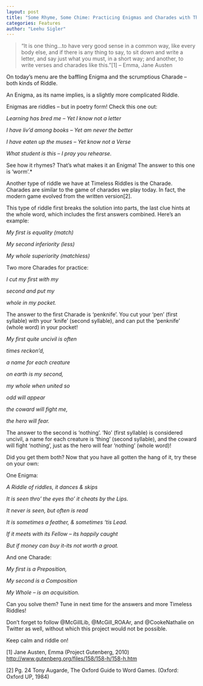 ```yaml
---
layout: post
title: "Some Rhyme, Some Chime: Practicing Enigmas and Charades with The Riddle Project"
categories: Features
author: "Leehu Sigler"
---
```


> “It is one thing…to have very good sense in a common way, like every body else, and if there is any thing to say, to sit down and write a letter, and say just what you must, in a short way; and another, to write verses and charades like this.”[1] – Emma, Jane Austen

On today’s menu are the baffling Enigma and the scrumptious Charade – both kinds of Riddle.

An Enigma, as its name implies, is a slightly more complicated Riddle.

Enigmas are riddles – but in poetry form! Check this one out:

*Learning has bred me – Yet I know not a letter*

*I have liv’d among books – Yet am never the better*

*I have eaten up the muses – Yet know not a Verse*

*What student is this – I pray you rehearse.*

See how it rhymes? That’s what makes it an Enigma! The answer to this one is ‘worm’.*

Another type of riddle we have at Timeless Riddles is the Charade. Charades are similar to the game of charades we play today. In fact, the modern game evolved from the written version[2].

This type of riddle first breaks the solution into parts, the last clue hints at the whole word, which includes the first answers combined. Here’s an example:

*My first is equality (match)*

*My second inferiority (less)*

*My whole superiority (matchless)*

 

Two more Charades for practice:

*I cut my first with my*

*second and put my*

*whole in my pocket.*

 

The answer to the first Charade is ‘penknife’. You cut your ‘pen’ (first syllable) with your ‘knife’ (second syllable), and can put the ‘penknife’ (whole word) in your pocket!

*My first quite uncivil is often*

*times reckon’d,*

*a name for each creature*

*on earth is my second,*

*my whole when united so*

*odd will appear*

*the coward will fight me,*

*the hero will fear.*

The answer to the second is ‘nothing’. ‘No’ (first syllable) is considered uncivil, a name for each creature is ‘thing’ (second syllable), and the coward will fight ‘nothing’, just as the hero will fear ‘nothing’ (whole word)!

Did you get them both? Now that you have all gotten the hang of it, try these on your own:

 

One Enigma:

*A Riddle of riddles, it dances & skips*

*It is seen thro’ the eyes tho’ it cheats by the Lips.*

*It never is seen, but often is read*

*It is sometimes a feather, & sometimes ‘tis Lead.*

*If it meets with its Fellow – its happily caught*

*But if money can buy it-its not worth a groat.*

 

And one Charade:

*My first is a Preposition,*

*My second is a Composition*

*My Whole – is an acquisition.*
 
Can you solve them? Tune in next time for the answers and more Timeless Riddles!

Don’t forget to follow @McGillLib, @McGill_ROAAr, and @CookeNathalie on Twitter as well, without which this project would not be possible.

Keep calm and riddle on!

[1] Jane Austen, Emma (Project Gutenberg, 2010) http://www.gutenberg.org/files/158/158-h/158-h.htm

[2] Pg. 24 Tony Augarde, The Oxford Guide to Word Games. (Oxford: Oxford UP, 1984)